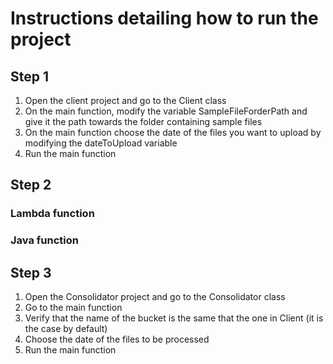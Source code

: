 #  Instructions detailing how to run the project

## Step 1
1. Open the client project and go to the Client class 
2. On the main function, modify the variable SampleFileForderPath and give it the path towards the folder containing sample files
3. On the main function choose the date of the files you want to upload by modifying the dateToUpload variable
4. Run the main function


## Step 2

### Lambda function


### Java function


## Step 3
1. Open the Consolidator project and go to the Consolidator class
2. Go to the main function
3. Verify that the name of the bucket is the same that the one in Client (it is the case by default)
4. Choose the date of the files to be processed
5. Run the main function